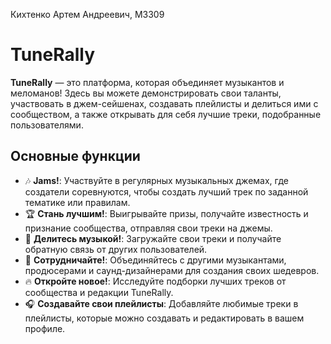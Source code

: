 Кихтенко Артем Андреевич, M3309

# TuneRally

**TuneRally** — это платформа, которая объединяет музыкантов и меломанов! Здесь вы можете демонстрировать свои таланты,
участвовать в джем-сейшенах, создавать плейлисты и делиться ими с сообществом, а также открывать для себя лучшие треки,
подобранные пользователями.

## Основные функции

- 🎶 **Jams!**: Участвуйте в регулярных музыкальных джемах, где создатели соревнуются, чтобы создать лучший трек по
  заданной тематике или правилам.
- 🏆 **Стань лучшим!**: Выигрывайте призы, получайте известность и признание сообщества, отправляя свои треки на джемы.
- 📼 **Делитесь музыкой!**: Загружайте свои треки и получайте обратную связь от других пользователей.
- 🎤 **Сотрудничайте!**: Объединяйтесь с другими музыкантами, продюсерами и саунд-дизайнерами для создания своих
  шедевров.
- 🔥 **Откройте новое!**: Исследуйте подборки лучших треков от сообщества и редакции TuneRally.
- 🎧 **Создавайте свои плейлисты**: Добавляйте любимые треки в плейлисты, которые можно создавать и редактировать в вашем
  профиле.
